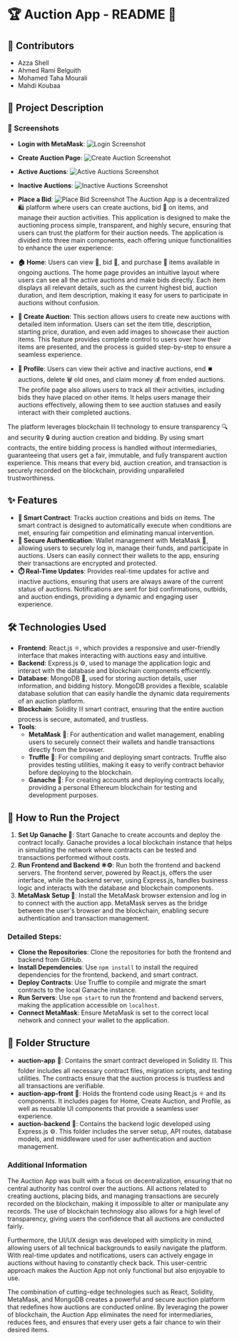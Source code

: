 # 🏆 Auction App - README 📄

## 👥 Contributors

- Azza Shell
- Ahmed Rami Belguith
- Mohamed Taha Mourali
- Mahdi Koubaa

## 📜 Project Description

### 📸 Screenshots

- **Login with MetaMask**: ![Login Screenshot](BlockChain-Projet-5/auction-app/screenshots/Screenshot%202024-10-08%20132326.png)

- **Create Auction Page**: ![Create Auction Screenshot](BlockChain-Projet-5/auction-app/screenshots/Screenshot%202024-10-08%20132543.png)

- **Active Auctions**: ![Active Auctions Screenshot](BlockChain-Projet-5/auction-app/screenshots/Screenshot%202024-10-08%20132654.png)

- **Inactive Auctions**: ![Inactive Auctions Screenshot](BlockChain-Projet-5/auction-app/screenshots/Screenshot%202024-10-08%20132712.png)

- **Place a Bid**: ![Place Bid Screenshot](BlockChain-Projet-5/auction-app/screenshots/Screenshot%202024-10-08%20132806.png)
  The Auction App is a decentralized 🛍️ platform where users can create auctions, bid 🤑 on items, and manage their auction activities. This application is designed to make the auctioning process simple, transparent, and highly secure, ensuring that users can trust the platform for their auction needs. The application is divided into three main components, each offering unique functionalities to enhance the user experience:

- **🏠 Home**: Users can view 👀, bid 💸, and purchase 🛒 items available in ongoing auctions. The home page provides an intuitive layout where users can see all the active auctions and make bids directly. Each item displays all relevant details, such as the current highest bid, auction duration, and item description, making it easy for users to participate in auctions without confusion.

- **📝 Create Auction**: This section allows users to create new auctions with detailed item information. Users can set the item title, description, starting price, duration, and even add images to showcase their auction items. This feature provides complete control to users over how their items are presented, and the process is guided step-by-step to ensure a seamless experience.

- **👤 Profile**: Users can view their active and inactive auctions, end ⏹️ auctions, delete 🗑️ old ones, and claim money 💰 from ended auctions. The profile page also allows users to track all their activities, including bids they have placed on other items. It helps users manage their auctions effectively, allowing them to see auction statuses and easily interact with their completed auctions.

The platform leverages blockchain ⛓️ technology to ensure transparency 🔍 and security 🔒 during auction creation and bidding. By using smart contracts, the entire bidding process is handled without intermediaries, guaranteeing that users get a fair, immutable, and fully transparent auction experience. This means that every bid, auction creation, and transaction is securely recorded on the blockchain, providing unparalleled trustworthiness.

## ✨ Features

- **💼 Smart Contract**: Tracks auction creations and bids on items. The smart contract is designed to automatically execute when conditions are met, ensuring fair competition and eliminating manual intervention.
- **🔐 Secure Authentication**: Wallet management with MetaMask 🦊, allowing users to securely log in, manage their funds, and participate in auctions. Users can easily connect their wallets to the app, ensuring their transactions are encrypted and protected.
- **⏱️ Real-Time Updates**: Provides real-time updates for active and inactive auctions, ensuring that users are always aware of the current status of auctions. Notifications are sent for bid confirmations, outbids, and auction endings, providing a dynamic and engaging user experience.

## 🛠️ Technologies Used

- **Frontend**: React.js ⚛️, which provides a responsive and user-friendly interface that makes interacting with auctions easy and intuitive.
- **Backend**: Express.js ⚙️, used to manage the application logic and interact with the database and blockchain components efficiently.
- **Database**: MongoDB 🍃, used for storing auction details, user information, and bidding history. MongoDB provides a flexible, scalable database solution that can easily handle the dynamic data requirements of an auction platform.
- **Blockchain**: Solidity ⛓️ smart contract, ensuring that the entire auction process is secure, automated, and trustless.
- **Tools**:
  - **MetaMask** 🦊: For authentication and wallet management, enabling users to securely connect their wallets and handle transactions directly from the browser.
  - **Truffle** 🍫: For compiling and deploying smart contracts. Truffle also provides testing utilities, making it easy to verify contract behavior before deploying to the blockchain.
  - **Ganache** 🥃: For creating accounts and deploying contracts locally, providing a personal Ethereum blockchain for testing and development purposes.

## 🚀 How to Run the Project

1. **Set Up Ganache 🥃**: Start Ganache to create accounts and deploy the contract locally. Ganache provides a local blockchain instance that helps in simulating the network where contracts can be tested and transactions performed without costs.
2. **Run Frontend and Backend ⚛️⚙️**: Run both the frontend and backend servers. The frontend server, powered by React.js, offers the user interface, while the backend server, using Express.js, handles business logic and interacts with the database and blockchain components.
3. **MetaMask Setup 🦊**: Install the MetaMask browser extension and log in to connect with the auction app. MetaMask serves as the bridge between the user's browser and the blockchain, enabling secure authentication and transaction management.

### Detailed Steps:

- **Clone the Repositories**: Clone the repositories for both the frontend and backend from GitHub.
- **Install Dependencies**: Use `npm install` to install the required dependencies for the frontend, backend, and smart contract.
- **Deploy Contracts**: Use Truffle to compile and migrate the smart contracts to the local Ganache instance.
- **Run Servers**: Use `npm start` to run the frontend and backend servers, making the application accessible on `localhost`.
- **Connect MetaMask**: Ensure MetaMask is set to the correct local network and connect your wallet to the application.

## 📁 Folder Structure

- **auction-app** 📂: Contains the smart contract developed in Solidity ⛓️. This folder includes all necessary contract files, migration scripts, and testing utilities. The contracts ensure that the auction process is trustless and all transactions are verifiable.
- **auction-app-front** 📂: Holds the frontend code using React.js ⚛️ and its components. It includes pages for Home, Create Auction, and Profile, as well as reusable UI components that provide a seamless user experience.
- **auction-backend** 📂: Contains the backend logic developed using Express.js ⚙️. This folder includes the server setup, API routes, database models, and middleware used for user authentication and auction management.

### Additional Information

The Auction App was built with a focus on decentralization, ensuring that no central authority has control over the auctions. All actions related to creating auctions, placing bids, and managing transactions are securely recorded on the blockchain, making it impossible to alter or manipulate any records. The use of blockchain technology also allows for a high level of transparency, giving users the confidence that all auctions are conducted fairly.

Furthermore, the UI/UX design was developed with simplicity in mind, allowing users of all technical backgrounds to easily navigate the platform. With real-time updates and notifications, users can actively engage in auctions without having to constantly check back. This user-centric approach makes the Auction App not only functional but also enjoyable to use.

The combination of cutting-edge technologies such as React, Solidity, MetaMask, and MongoDB creates a powerful and secure auction platform that redefines how auctions are conducted online. By leveraging the power of blockchain, the Auction App eliminates the need for intermediaries, reduces fees, and ensures that every user gets a fair chance to win their desired items.
